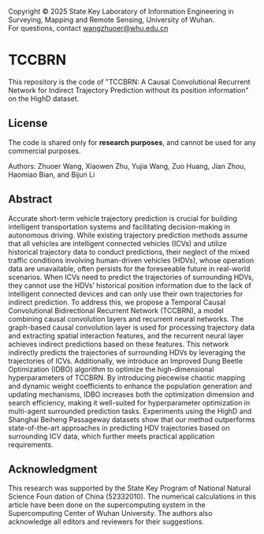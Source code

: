 Copyright © 2025 State Key Laboratory of Information Engineering in Surveying, Mapping and Remote Sensing, University of Wuhan.  
For questions, contact wangzhuoer@whu.edu.cn

# TCCBRN
This repository is the code of "TCCBRN: A Causal Convolutional Recurrent Network for Indirect Trajectory Prediction without its position information" on the HighD dataset. 

## License
The code is shared only for **research purposes**, and cannot be used for any commercial purposes.

Authors: Zhuoer Wang, Xiaowen Zhu, Yujia Wang, Zuo Huang, Jian Zhou, Haomiao Bian, and Bijun Li

## Abstract
Accurate short-term vehicle trajectory prediction is crucial for building intelligent transportation systems and facilitating decision-making in autonomous driving. While existing trajectory prediction methods assume that all vehicles are intelligent connected vehicles (ICVs) and utilize historical trajectory data to conduct predictions, their neglect of the mixed traffic conditions involving human-driven vehicles (HDVs), whose operation data are unavailable, often persists for the foreseeable future in real-world scenarios. When ICVs need to predict the trajectories of surrounding HDVs, they cannot use the HDVs’ historical position information due to the lack of intelligent connected devices and can only use their own trajectories for indirect prediction. To address this, we propose a Temporal Causal Convolutional Bidirectional Recurrent Network (TCCBRN), a model combining causal convolution layers and recurrent neural networks. The graph-based causal convolution layer is used for processing trajectory data and extracting spatial interaction features, and the recurrent neural layer achieves indirect predictions based on these features. This network indirectly predicts the trajectories of surrounding HDVs by leveraging the trajectories of ICVs. Additionally, we introduce an Improved Dung Beetle Optimization (IDBO) algorithm to optimize the high-dimensional hyperparameters of TCCBRN. By introducing piecewise chaotic mapping and dynamic weight coefficients to enhance the population generation and updating mechanisms, IDBO increases both the optimization dimension and search efficiency, making it well-suited for hyperparameter optimization in multi-agent surrounded prediction tasks. Experiments using the HighD and Shanghai Beiheng Passageway datasets show that our method outperforms state-of-the-art approaches in predicting HDV trajectories based on surrounding ICV data, which further meets practical application requirements.

## Acknowledgment
This research was supported by the State Key Program of National Natural Science Foun dation of China (52332010). The numerical calculations in this article have been done on the supercomputing system in the Supercomputing Center of Wuhan University. The authors also acknowledge all editors and reviewers for their suggestions.




